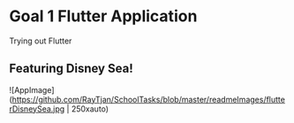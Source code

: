 # Goal 1 Flutter Application

Trying out Flutter

## Featuring Disney Sea!

![AppImage](https://github.com/RayTjan/SchoolTasks/blob/master/readmeImages/flutterDisneySea.jpg | 250xauto)


